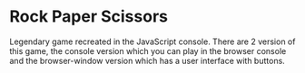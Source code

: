 # Rock Paper Scissors
Legendary game recreated in the JavaScript console.
There are 2 version of this game, the console version which you can play in the browser console and the browser-window version which has a user interface with buttons.